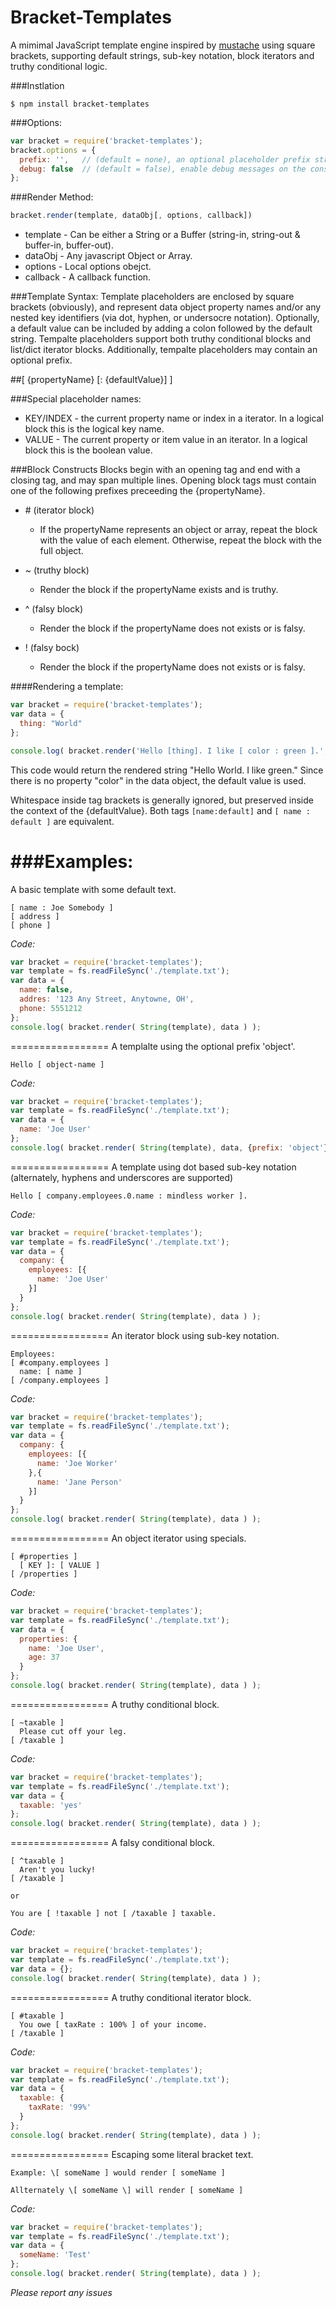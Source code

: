 Bracket-Templates
=================

A mimimal JavaScript template engine inspired by [mustache](http://mustache.github.io/mustache.5.html) using square brackets, supporting default strings, sub-key notation, block iterators and truthy conditional logic.   

###Instlation
```
$ npm install bracket-templates
```

###Options:
```js
var bracket = require('bracket-templates');
bracket.options = {
  prefix: '',   // (default = none), an optional placeholder prefix string.
  debug: false  // (default = false), enable debug messages on the console.
};
```

###Render Method:
```js
bracket.render(template, dataObj[, options, callback])
```
 * template - Can be either a String or a Buffer (string-in, string-out & buffer-in, buffer-out).
 * dataObj  - Any javascript Object or Array.
 * options  - Local options obejct.
 * callback - A callback function.

###Template Syntax:
Template placeholders are enclosed by square brackets (obviously), and represent data object property names and/or any nested key identifiers (via dot, hyphen, or undersocre  notation). Optionally, a default value can be included by adding a colon followed by the default string.  Tempalte placeholders support both truthy conditional blocks and list/dict iterator blocks. Additionally, tempalte placeholders may contain an optional prefix.   

##[ {propertyName} [: {defaultValue}] ]


###Special placeholder names:
* KEY/INDEX - the current property name or index in a iterator.  In a logical block this is the logical key name.
* VALUE - The current property or item value in an iterator. In a logical block this is the boolean value.


###Block Constructs
Blocks begin with an opening tag and end with a closing tag, and may span multiple lines.  Opening block tags must contain one of the following prefixes preceeding the {propertyName}.
* \# (iterator block) 
  * If the propertyName represents an object or array, repeat the block with the value of each element.  Otherwise, repeat the block with the full object.

* ~ (truthy block)
  * Render the block if the propertyName exists and is truthy.

* ^ (falsy block)
  * Render the block if the propertyName does not exists or is falsy.
  
* ! (falsy bock)
  * Render the block if the propertyName does not exists or is falsy.


####Rendering a template:
```js
var bracket = require('bracket-templates');
var data = {
  thing: "World"
};

console.log( bracket.render('Hello [thing]. I like [ color : green ].', data) );
```

This code would return the rendered string "Hello World. I like green."  Since there is no property "color" in the data object, the default value is used.

Whitespace inside tag brackets is generally ignored, but preserved inside the context of the {defaultValue}.  Both tags
`[name:default]` and `[ name : default ]` are equivalent.


###Examples:
=================
A basic template with some default text.
```text
[ name : Joe Somebody ]
[ address ]
[ phone ]
```
*Code:*
```js
var bracket = require('bracket-templates');
var template = fs.readFileSync('./template.txt');
var data = {
  name: false,
  addres: '123 Any Street, Anytowne, OH',
  phone: 5551212
};
console.log( bracket.render( String(template), data ) );
```

=================
A templalte using the optional prefix 'object'.
```text
Hello [ object-name ]
```
*Code:*
```js
var bracket = require('bracket-templates');
var template = fs.readFileSync('./template.txt');
var data = {
  name: 'Joe User'
};
console.log( bracket.render( String(template), data, {prefix: 'object'} ) );
```

=================
A template using dot based sub-key notation (alternately, hyphens and underscores are supported)
```
Hello [ company.employees.0.name : mindless worker ].
```
*Code:*
```js
var bracket = require('bracket-templates');
var template = fs.readFileSync('./template.txt');
var data = {
  company: {
    employees: [{
      name: 'Joe User'
    }]
  }
};
console.log( bracket.render( String(template), data ) );
```

=================
An iterator block using sub-key notation.
```
Employees: 
[ #company.employees ]
  name: [ name ]
[ /company.employees ]
```
*Code:*
```js
var bracket = require('bracket-templates');
var template = fs.readFileSync('./template.txt');
var data = {
  company: {
    employees: [{
      name: 'Joe Worker'
    },{
      name: 'Jane Person'
    }]
  }
};
console.log( bracket.render( String(template), data ) );
```

=================
An object iterator using specials.
```
[ #properties ]
  [ KEY ]: [ VALUE ]
[ /properties ]
```
*Code:*
```js
var bracket = require('bracket-templates');
var template = fs.readFileSync('./template.txt');
var data = {
  properties: {
    name: 'Joe User',
    age: 37
  }
};
console.log( bracket.render( String(template), data ) );
```

=================
A truthy conditional block.
```
[ ~taxable ]
  Please cut off your leg.
[ /taxable ]
```
*Code:*
```js
var bracket = require('bracket-templates');
var template = fs.readFileSync('./template.txt');
var data = {
  taxable: 'yes'
};
console.log( bracket.render( String(template), data ) );
```

=================
A falsy conditional block.
```
[ ^taxable ]
  Aren't you lucky!
[ /taxable ]

or

You are [ !taxable ] not [ /taxable ] taxable.

```
*Code:*
```js
var bracket = require('bracket-templates');
var template = fs.readFileSync('./template.txt');
var data = {};
console.log( bracket.render( String(template), data ) );
```

=================
A truthy conditional iterator block.
```
[ #taxable ]
  You owe [ taxRate : 100% ] of your income. 
[ /taxable ]
```
*Code:*
```js
var bracket = require('bracket-templates');
var template = fs.readFileSync('./template.txt');
var data = {
  taxable: {
    taxRate: '99%'
  }
};
console.log( bracket.render( String(template), data ) );
```

=================
Escaping some literal bracket text.
```
Example: \[ someName ] would render [ someName ]

Allternately \[ someName \] will render [ someName ] 
```
*Code:*
```js
var bracket = require('bracket-templates');
var template = fs.readFileSync('./template.txt');
var data = {
  someName: 'Test'
};
console.log( bracket.render( String(template), data ) );
```


_Please report any issues_

